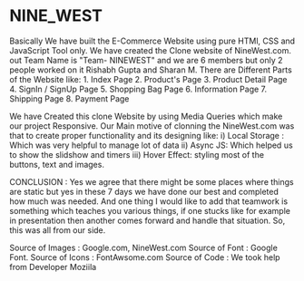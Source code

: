 # NINE_WEST

Basically We have built the E-Commerce Website using pure HTMl, CSS and JavaScript Tool only. We have created the Clone website of NineWest.com.
out Team Name is "Team- NINEWEST" and we are 6 members but only 2 people worked on it Rishabh Gupta and Sharan M.
There are Different Parts of the Website like:
    1. Index Page
    2. Product's Page
    3. Product Detail Page
    4. SignIn / SignUp Page
    5. Shopping Bag Page
    6. Information Page
    7. Shipping Page
    8. Payment Page

We have Created this clone Website by using Media Queries which make our project Responsive. Our Main motive of clonning the NineWest.com was that to create proper functionality and its designing like:
 i) Local Storage : Which was very helpful to manage lot of data
 ii) Async JS: Which helped us to show the slidshow and timers
 iii) Hover Effect: styling most of the buttons, text and images.

CONCLUSION : Yes we agree that there might be some places where things are static but yes in these 7 days we have done our best and completed how much was needed. And one thing I would like to add that teamwork is something which teaches you various things, if one stucks like for example in presentation then another comes forward and handle that situation. So, this was all from our side. 

Source of Images : Google.com, NineWest.com
Source of Font : Google Font.
Source of Icons : FontAwsome.com
Source of Code : We took help from Developer Moziila